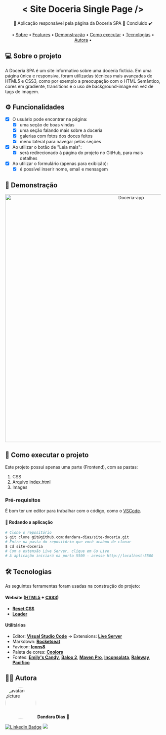 <h1 align="center">< Site Doceria Single Page /></h1>

<p align="center">🍰 Aplicação responsável pela página da Doceria SPA 🍰 Concluído ✔️</p>

<p align="center">
• <a href="#-sobre-o-projeto">Sobre</a> •
 <a href="#%EF%B8%8F-funcionalidades">Features</a> • 
 <a href="#-demonstra%C3%A7%C3%A3o">Demonstração</a> • 
 <a href="#-como-executar-o-projeto">Como executar</a> • 
 <a href="#-tecnologias">Tecnologias</a> •
 <a href="#%EF%B8%8F-autora">Autora</a> •
</p>

## 💻 Sobre o projeto

A Doceria SPA é um site informativo sobre uma doceria fictícia. Em uma página única e responsiva, foram utilizadas técnicas mais avançadas de HTML5 e CSS3, como por exemplo a preocupação com o HTML Semântico, cores em gradiente, transitions e o uso de background-image em vez de tags de imagem.

## ⚙️ Funcionalidades

- [x] O usuário pode encontrar na página:
  - [x] uma seção de boas vindas
  - [x] uma seção falando mais sobre a doceria
  - [x] galerias com fotos dos doces feitos
  - [x] menu lateral para navegar pelas seções

- [x] Ao utilizar o botão de "Leia mais":
  - [x] será redirecionado à página do projeto no GitHub, para mais detalhes

- [x] Ao utilizar o formulário (apenas para exibição):
    - [x] é possível inserir nome, email e mensagem 

## 🎨 Demonstração

<p align="center">
  <img alt="Doceria-app" title="#Doceria" src="doceria.gif" width="800px">
</p>

## 🚀 Como executar o projeto

Este projeto possui apenas uma parte (Frontend), com as pastas:
1. CSS 
2. Arquivo index.html
3. Images

### Pré-requisitos

É bom ter um editor para trabalhar com o código, como o [VSCode](https://code.visualstudio.com/).

#### 🎲 Rodando a aplicação

``` bash
# Clone o repositório
$ git clone git@github.com:dandara-dias/site-doceria.git
# Entre na pasta do repositório que você acabou de clonar
$ cd site-doceria
# Com a extensão Live Server, clique em Go Live
# A aplicação iniciará na porta 5500 - acesse http://localhost:5500 
```
## 🛠 Tecnologias

As seguintes ferramentas foram usadas na construção do projeto:

#### **Website** ([HTML5](https://developer.mozilla.org/en-US/docs/Web/HTML) + [CSS3](https://developer.mozilla.org/pt-BR/docs/Web/CSS))

-   **[Reset CSS](https://meyerweb.com/eric/tools/css/reset/)**
-   **[Loader](https://codepen.io/wabeshew/pen/XdbBdM)**

#### **Utilitários**

-   Editor:  **[Visual Studio Code](https://code.visualstudio.com/)**  → Extensions:  **[Live Server](https://marketplace.visualstudio.com/items?itemName=ritwickdey.LiveServer)**
-   Markdown:  **[Rocketseat](https://blog.rocketseat.com.br/como-fazer-um-bom-readme/)**
-   Favicon:  **[Icons8](https://icons8.com.br/icon/HyWIvtSTIldl/cherry-cheesecake)**
-   Paleta de cores: **[Coolors](https://coolors.co/fffffa-f7aef8-ff784f-808782-313d5a)**
-   Fontes:  **[Emily's Candy](https://fonts.google.com/specimen/Emilys+Candy?query=emilys+candy)**,  **[Baloo 2](https://fonts.google.com/specimen/Baloo+2?query=Baloo+2)**, **[Maven Pro](https://fonts.google.com/specimen/Maven+Pro?query=Maven+Pro)**, **[Inconsolata](https://fonts.google.com/specimen/Inconsolata?query=inconsolata)**, **[Raleway](https://fonts.google.com/specimen/Raleway?query=raleway)**, **[Pacifico](https://fonts.google.com/specimen/Pacifico?query=pacifico)**

## 🦸‍♀️ Autora

 <img style="border-radius: 50%;" src="https://avatars.githubusercontent.com/u/85723209?v=4" width="100px;" alt="avatar-picture"/>
 <b>Dandara Dias</b> 🎀
 
[![Linkedin Badge](https://img.shields.io/badge/-LinkedIn-%230077B5?style=for-the-badge&logo=linkedin&logoColor=white&link=https://www.linkedin.com/in/dandara-dias/)](https://www.linkedin.com/in/dandara-dias/) 
<a href = "mailto:dandaradias.contato@gmail.com"><img src="https://img.shields.io/badge/-Gmail-%23333?style=for-the-badge&logo=gmail&logoColor=white" target="_blank"></a>
